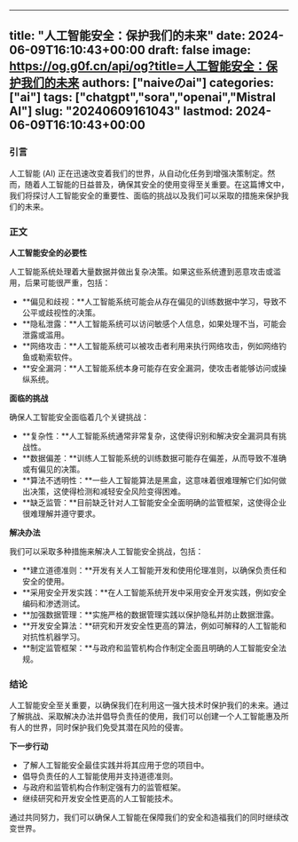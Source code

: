 
---
title: "人工智能安全：保护我们的未来"
date: 2024-06-09T16:10:43+00:00
draft: false
image: https://og.g0f.cn/api/og?title=人工智能安全：保护我们的未来
authors: ["naiveのai"]
categories: ["ai"]
tags: ["chatgpt","sora","openai","Mistral AI"]
slug: "20240609161043"
lastmod: 2024-06-09T16:10:43+00:00
---
### 引言

人工智能 (AI) 正在迅速改变着我们的世界，从自动化任务到增强决策制定。然而，随着人工智能的日益普及，确保其安全的使用变得至关重要。在这篇博文中，我们将探讨人工智能安全的重要性、面临的挑战以及我们可以采取的措施来保护我们的未来。

### 正文

**人工智能安全的必要性**

人工智能系统处理着大量数据并做出复杂决策。如果这些系统遭到恶意攻击或滥用，后果可能很严重，包括：

* **偏见和歧视：**人工智能系统可能会从存在偏见的训练数据中学习，导致不公平或歧视性的决策。
* **隐私泄露：**人工智能系统可以访问敏感个人信息，如果处理不当，可能会泄露或滥用。
* **网络攻击：**人工智能系统可以被攻击者利用来执行网络攻击，例如网络钓鱼或勒索软件。
* **安全漏洞：**人工智能系统本身可能存在安全漏洞，使攻击者能够访问或操纵系统。

**面临的挑战**

确保人工智能安全面临着几个关键挑战：

* **复杂性：**人工智能系统通常非常复杂，这使得识别和解决安全漏洞具有挑战性。
* **数据偏差：**训练人工智能系统的训练数据可能存在偏差，从而导致不准确或有偏见的决策。
* **算法不透明性：**一些人工智能算法是黑盒，这意味着很难理解它们如何做出决策，这使得检测和减轻安全风险变得困难。
* **缺乏监管：**目前缺乏针对人工智能安全全面明确的监管框架，这使得企业很难理解并遵守要求。

**解决办法**

我们可以采取多种措施来解决人工智能安全挑战，包括：

* **建立道德准则：**开发有关人工智能开发和使用伦理准则，以确保负责任和安全的使用。
* **采用安全开发实践：**在人工智能系统开发中采用安全开发实践，例如安全编码和渗透测试。
* **加强数据管理：**实施严格的数据管理实践以保护隐私并防止数据泄露。
* **开发安全算法：**研究和开发安全性更高的算法，例如可解释的人工智能和对抗性机器学习。
* **制定监管框架：**与政府和监管机构合作制定全面且明确的人工智能安全法规。

### 结论

人工智能安全至关重要，以确保我们在利用这一强大技术时保护我们的未来。通过了解挑战、采取解决办法并倡导负责任的使用，我们可以创建一个人工智能惠及所有人的世界，同时保护我们免受其潜在风险的侵害。

**下一步行动**

* 了解人工智能安全最佳实践并将其应用于您的项目中。
* 倡导负责任的人工智能使用并支持道德准则。
* 与政府和监管机构合作制定强有力的监管框架。
* 继续研究和开发安全性更高的人工智能技术。

通过共同努力，我们可以确保人工智能在保障我们的安全和造福我们的同时继续改变世界。